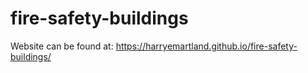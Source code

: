 # fire-safety-buildings

Website can be found at: <https://harryemartland.github.io/fire-safety-buildings/>
